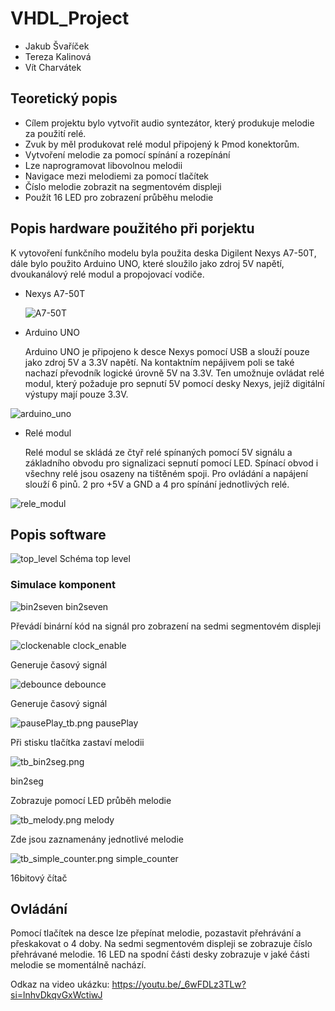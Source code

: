 # VHDL_Project
* Jakub Švaříček
* Tereza Kalinová
* Vít Charvátek

## Teoretický popis

*  Cílem projektu bylo vytvořit audio syntezátor, který produkuje melodie za použití relé.
*  Zvuk by měl produkovat relé modul připojený k Pmod konektorům.
*  Vytvoření melodie za pomocí spínání a rozepínání
*  Lze naprogramovat libovolnou melodii
*  Navigace mezi melodiemi za pomocí tlačítek
*  Číslo melodie zobrazit na segmentovém displeji
*  Použít 16 LED pro zobrazení průběhu melodie


## Popis hardware použitého při porjektu

K vytovoření funkčního modelu byla použita deska Digilent Nexys A7-50T, dále bylo použito Arduino UNO, které sloužilo jako zdroj 5V napětí, dvoukanálový relé modul a propojovací vodiče.

* Nexys A7-50T

  ![A7-50T](images/nexys-a7.png)

* Arduino UNO

  Arduino UNO je připojeno k desce Nexys pomocí USB a slouží pouze jako zdroj 5V a 3.3V napětí. Na kontaktním nepájivem poli se také nachazí převodník logické úrovně 5V na 3.3V. Ten umožnuje ovládat relé modul, který požaduje pro sepnutí 5V pomocí desky Nexys, jejíž digitální výstupy mají pouze 3.3V.

![arduino_uno](images/arduino_uno.jpg)

* Relé modul

  Relé modul se skládá ze čtyř relé spínaných pomocí 5V signálu a základního obvodu pro signalizaci sepnutí pomocí LED.
Spínací obvod i všechny relé jsou osazeny na tištěném spoji. Pro ovládání a napájení slouží 6 pinů. 2 pro +5V a GND a 4 pro spínání jednotlivých relé.


![rele_modul](images/rele_modul.jpg)

## Popis software

![top_level](images/toplevel.PNG)
Schéma top level


### Simulace komponent
![bin2seven](testbenches/images/bin2seven_tb.png)
bin2seven

Převádí binární kód na signál pro zobrazení na sedmi segmentovém displeji



![clockenable](testbenches/images/clock_enable_tb.png)
clock_enable

Generuje časový signál



![debounce](testbenches/images/debounce_tb.png)
debounce

Generuje časový signál



![pausePlay_tb.png](testbenches/images/pausePlay_tb.png)
pausePlay

Při stisku tlačítka zastaví melodii



![tb_bin2seg.png](testbenches/images/tb_bin2seg.png)

bin2seg

Zobrazuje pomocí LED průběh melodie



![tb_melody.png](testbenches/images/tb_melody.png)
melody

Zde jsou zaznamenány jednotlivé melodie



![tb_simple_counter.png](testbenches/images/tb_simple_counter.png)
simple_counter

16bitový čítač 


## Ovládání
Pomocí tlačítek na desce lze přepínat melodie, pozastavit přehrávání a přeskakovat o 4 doby.
Na sedmi segmentovém displeji se zobrazuje číslo přehrávané melodie.
16 LED na spodní části desky zobrazuje v jaké části melodie se momentálně nachází.

Odkaz na video ukázku: https://youtu.be/_6wFDLz3TLw?si=lnhvDkqvGxWctiwJ

